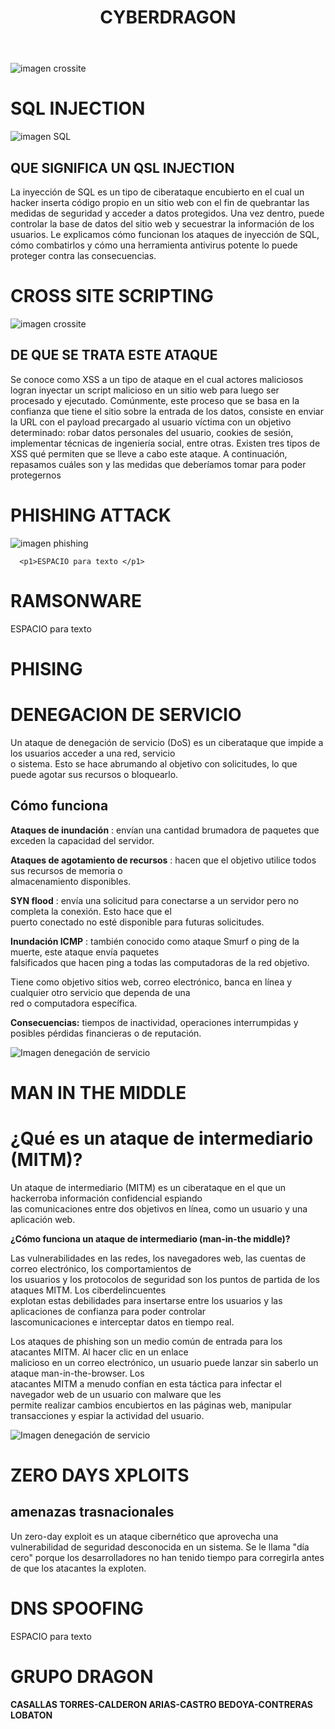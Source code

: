 <!DOCTYPE html>
<html lang=""es">
<head>
  <title>GRUPO DRAGON - ATAQUES COMUNES</title>
  <link rel="stylesheet" type="text/css" href="./estilos.css" />
</head>
<body>
  
  <header>
  <h1>CYBERDRAGON</h1>

 </header>

![imagen crossite](https://i.gifer.com/7v54.gif)

<h1>SQL INJECTION</h1>

![imagen SQL](https://www.avast.com/hs-fs/hubfs/New_Avast_Academy/SQL%20injection/SQL_injection-Hero.png?width=2400&name=SQL_injection-Hero.png)

## QUE SIGNIFICA UN QSL INJECTION


La inyección de SQL es un tipo de ciberataque encubierto en el cual un hacker inserta código propio en un sitio web con el fin de quebrantar las medidas de seguridad y acceder a datos protegidos. Una vez dentro, puede controlar la base de datos del sitio web y secuestrar la información de los usuarios. Le explicamos cómo funcionan los ataques de inyección de SQL, cómo combatirlos y cómo una herramienta antivirus potente lo puede proteger contra las consecuencias.

<h1>CROSS SITE SCRIPTING</h1>

![imagen crossite](https://media.geeksforgeeks.org/wp-content/uploads/20190516152959/Cross-Site-ScriptingXSS.png)

## DE QUE SE TRATA ESTE ATAQUE

Se conoce como  XSS a un tipo de ataque en el cual actores maliciosos logran inyectar un script malicioso en un sitio web para luego ser procesado y ejecutado. Comúnmente, este proceso que se basa en la confianza que tiene el sitio sobre la entrada de los datos, consiste en enviar la URL con el payload precargado al usuario víctima con un objetivo determinado: robar datos personales del usuario, cookies de sesión, implementar técnicas de ingeniería social, entre otras.
Existen tres tipos de XSS qué permiten que se lleve a cabo este ataque. A continuación, repasamos cuáles son y las medidas que deberíamos tomar para poder protegernos

# PHISHING ATTACK 

![imagen phishing](https://www.cloudflare.com/img/learning/security/threats/phishing-attack/diagram-phishing-attack.png)

      <p1>ESPACIO para texto </p1>

<h1>RAMSONWARE</h1>
      <p1>ESPACIO para texto </p1>

# PHISING 

# DENEGACION DE SERVICIO 

Un ataque de denegación de servicio (DoS) es un ciberataque que impide a los usuarios acceder a una red, servicio<br> o sistema. Esto se hace abrumando al objetivo con solicitudes, lo que puede agotar sus recursos o bloquearlo.

## Cómo funciona

**Ataques de inundación** : envían una cantidad brumadora de paquetes que exceden la capacidad del servidor.<br> 

**Ataques de agotamiento de recursos** : hacen que el objetivo utilice todos sus recursos de memoria o<br>
almacenamiento disponibles. 

**SYN flood** : envía una solicitud para conectarse a un servidor pero no completa la conexión. Esto hace que el<br>
puerto conectado no esté disponible para futuras solicitudes.

**Inundación ICMP** : también conocido como ataque Smurf o ping de la muerte, este ataque envía paquetes<br>  falsificados que hacen ping a todas las computadoras de la red objetivo. 

Tiene como objetivo sitios web, correo electrónico, banca en línea y cualquier otro servicio que dependa de una<br>  red o computadora específica. 

**Consecuencias:** tiempos de inactividad, operaciones interrumpidas y posibles pérdidas financieras o de reputación.

![Imagen denegación de servicio](https://cdn.prod.website-files.com/62e153e41d6ee298cc9a98f7/672a1d51ce7b6b71d2b477d1_639f433abf3d71a94ef2e5fd_ataque-ddos.png)


<h1>MAN IN THE MIDDLE</h1>

# ¿Qué es un ataque de intermediario (MITM)?

Un ataque de intermediario (MITM) es un ciberataque en el que un hackerroba información confidencial espiando<br>
las comunicaciones entre dos objetivos en línea, como un usuario y una aplicación web.

**¿Cómo funciona un ataque de intermediario (man-in-the middle)?**

Las vulnerabilidades en las redes, los navegadores web, las cuentas de correo electrónico, los comportamientos de<br> los usuarios y los protocolos de seguridad son los puntos de partida de los ataques MITM. Los ciberdelincuentes<br> explotan estas debilidades para insertarse entre los usuarios y las aplicaciones de confianza para poder controlar<br> lascomunicaciones e interceptar datos en tiempo real.

Los ataques de phishing son un medio común de entrada para los atacantes MITM. Al hacer clic en un enlace <br>  malicioso en un correo electrónico, un usuario puede lanzar sin saberlo un ataque man-in-the-browser. Los<br> atacantes MITM a menudo confían en esta táctica para infectar el navegador web  de un usuario con malware que les<br> permite realizar cambios encubiertos en las páginas web, manipular transacciones y espiar la actividad del usuario.


![Imagen denegación de servicio](https://web-assets.esetstatic.com/tn/-x700/wls/2021/09/ataques_man_in_the_middle.png)



<h1>ZERO DAYS XPLOITS</h1>

## amenazas trasnacionales 

Un zero-day exploit es un ataque cibernético que aprovecha una vulnerabilidad de seguridad desconocida en un sistema. Se le llama "día cero" porque los desarrolladores no han tenido tiempo para corregirla antes de que los atacantes la exploten. 

<h1>DNS SPOOFING</h1>
      <p1>ESPACIO para texto </p1>


# GRUPO DRAGON
**CASALLAS TORRES-CALDERON ARIAS-CASTRO BEDOYA-CONTRERAS LOBATON**
